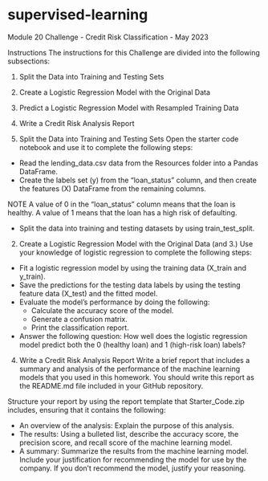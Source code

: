# supervised-learning
Module 20 Challenge - Credit Risk Classification - May 2023

Instructions
The instructions for this Challenge are divided into the following subsections:
1. Split the Data into Training and Testing Sets
2. Create a Logistic Regression Model with the Original Data
3. Predict a Logistic Regression Model with Resampled Training Data
4. Write a Credit Risk Analysis Report

1. Split the Data into Training and Testing Sets
Open the starter code notebook and use it to complete the following steps:
- Read the lending_data.csv data from the Resources folder into a Pandas DataFrame.
- Create the labels set (y) from the “loan_status” column, and then create the features (X) DataFrame from the remaining columns.

NOTE
A value of 0 in the “loan_status” column means that the loan is healthy. A value of 1 means that the loan has a high risk of defaulting.

- Split the data into training and testing datasets by using train_test_split.

2. Create a Logistic Regression Model with the Original Data (and 3.)
Use your knowledge of logistic regression to complete the following steps:
- Fit a logistic regression model by using the training data (X_train and y_train).
- Save the predictions for the testing data labels by using the testing feature data (X_test) and the fitted model.
- Evaluate the model’s performance by doing the following:
    - Calculate the accuracy score of the model.
    - Generate a confusion matrix.
    - Print the classification report.
- Answer the following question: How well does the logistic regression model predict both the 0 (healthy loan) and 1 (high-risk loan) labels?

4. Write a Credit Risk Analysis Report
Write a brief report that includes a summary and analysis of the performance of the machine learning models that you used in this homework. You should write this report as the README.md file included in your GitHub repository.

Structure your report by using the report template that Starter_Code.zip includes, ensuring that it contains the following:
- An overview of the analysis: Explain the purpose of this analysis.
- The results: Using a bulleted list, describe the accuracy score, the precision score, and recall score of the machine learning model.
- A summary: Summarize the results from the machine learning model. Include your justification for recommending the model for use by the company. If you don’t recommend the model, justify your reasoning.

